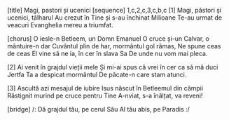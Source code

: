 [title] Magi, pastori și ucenici
[sequence] 1,c,2,c,3,c,b,c
[1]
Magi, păstori și ucenici, tâlharul
Au crezut în Tine și s-au închinat
Milioane Te-au urmat de veacuri
Evanghelia mereu a triumfat.

[chorus]
O iesle-n Betleem, un Domn Emanuel
O cruce și-un Calvar, o mântuire-n dar
Cuvântul plin de har, mormântul gol rămas,
Ne spune ceas de ceas
El vine să ne ia, în cer în slava Sa
De unde nu vom mai pleca.

[2]
Ai venit în grajdul vieții mele
Și mi-ai spus că vrei în cer ca să mă duci
Jertfa Ta a despicat mormântul
De păcate-n care stam atunci.

[3]
Ascultă azi mesajul de iubire
Isus născut în Betleemul din câmpii
Răstignit murind pe cruce pentru Tine
A-nviat, s-a înălțat, va reveni!

[bridge]
/: Dă grajdul tău, pe cerul Său
Al tău abis, pe Paradis :/


